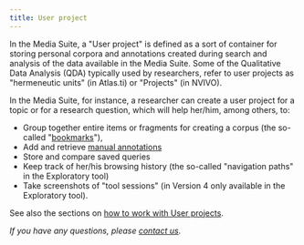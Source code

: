 ```yaml
---
title: User project
---
```


In the Media Suite, a "User project" is defined as a sort of container for storing personal corpora and annotations created during search and analysis of the data available in the Media Suite.  Some of the Qualitative Data Analysis (QDA) typically used by researchers, refer to user projects as "hermeneutic units" (in Atlas.ti) or "Projects" (in NVIVO). 

In the Media Suite, for instance, a researcher can create a user project for a topic or for a research question, which will help her/him, among others, to:

- Group together entire items or fragments for creating a corpus (the so-called "[bookmarks](/documentation/howtos/bookmark)"), 
- Add and retrieve [manual annotations](/documentation/howtos/user-projects)
- Store and compare saved queries
- Keep track of her/his browsing history (the so-called "navigation paths" in the Exploratory tool)
- Take screenshots of "tool sessions" (in Version 4 only available in the Exploratory tool).

See also the sections on [how to work with User projects](/documentation/howtos/user-projects).



*If you have any questions, please [contact us](/contact).*

